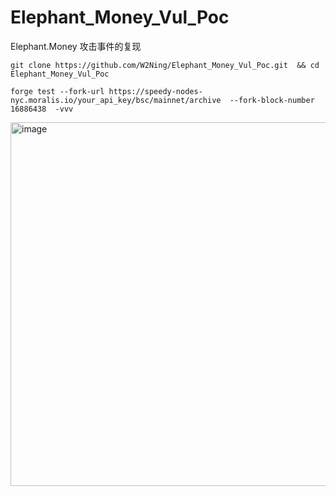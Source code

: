 # Elephant_Money_Vul_Poc
Elephant.Money 攻击事件的复现


```
git clone https://github.com/W2Ning/Elephant_Money_Vul_Poc.git  && cd Elephant_Money_Vul_Poc
```


```
forge test --fork-url https://speedy-nodes-nyc.moralis.io/your_api_key/bsc/mainnet/archive  --fork-block-number  16886438  -vvv
```


<img width="582" alt="image" src="https://user-images.githubusercontent.com/33406415/163914696-89e251b3-4c6b-4fef-b412-7c73e2643bec.png">
